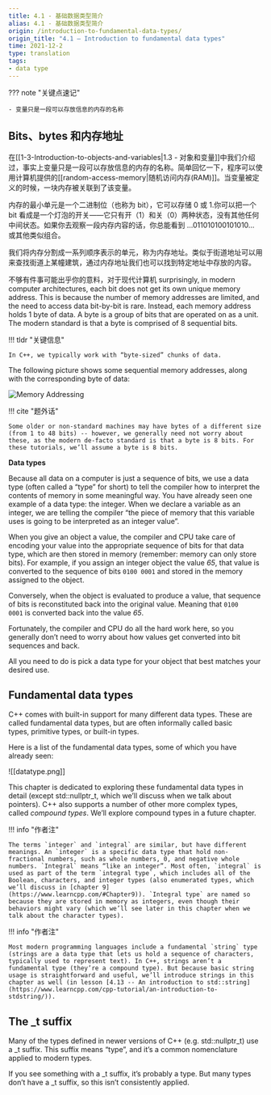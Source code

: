 ```yaml
---
title: 4.1 - 基础数据类型简介
alias: 4.1 - 基础数据类型简介
origin: /introduction-to-fundamental-data-types/
origin_title: "4.1 — Introduction to fundamental data types"
time: 2021-12-2
type: translation
tags:
- data type
---
```


??? note "关键点速记"

	- 变量只是一段可以存放信息的内存的名称

## Bits、bytes 和内存地址

在[[1-3-Introduction-to-objects-and-variables|1.3 - 对象和变量]]中我们介绍过，事实上变量只是一段可以存放信息的内存的名称。简单回忆一下，程序可以使用计算机提供的[[random-access-memory|随机访问内存(RAM)]]。当变量被定义的时候，一块内存被关联到了该变量。

内存的最小单元是一个二进制位（也称为 bit），它可以存储 0 或 1.你可以把一个 bit 看成是一个灯泡的开关——它只有开（1）和关（0）两种状态，没有其他任何中间状态。如果你去观察一段内存内容的话，你总能看到 …011010100101010… 或其他类似组合。

我们将内存分割成一系列顺序表示的单元，称为内存地址。类似于街道地址可以用来查找街道上某幢建筑，通过内存地址我们也可以找到特定地址中存放的内容。 

不够有件事可能出乎你的意料，对于现代计算机 surprisingly, in modern computer architectures, each bit does not get its own unique memory address. This is because the number of memory addresses are limited, and the need to access data bit-by-bit is rare. Instead, each memory address holds 1 byte of data. A byte is a group of bits that are operated on as a unit. The modern standard is that a byte is comprised of 8 sequential bits.

!!! tldr "关键信息"

	In C++, we typically work with “byte-sized” chunks of data.

The following picture shows some sequential memory addresses, along with the corresponding byte of data:

![Memory Addressing](https://www.learncpp.com/images/CppTutorial/Section2/MemoryAddresses.png?ezimgfmt=rs:188x180/rscb2/ng:webp/ngcb2)

!!! cite "题外话"

    Some older or non-standard machines may have bytes of a different size (from 1 to 48 bits) -- however, we generally need not worry about these, as the modern de-facto standard is that a byte is 8 bits. For these tutorials, we’ll assume a byte is 8 bits.

**Data types**

Because all data on a computer is just a sequence of bits, we use a data type (often called a “type” for short) to tell the compiler how to interpret the contents of memory in some meaningful way. You have already seen one example of a data type: the integer. When we declare a variable as an integer, we are telling the compiler “the piece of memory that this variable uses is going to be interpreted as an integer value”.

When you give an object a value, the compiler and CPU take care of encoding your value into the appropriate sequence of bits for that data type, which are then stored in memory (remember: memory can only store bits). For example, if you assign an integer object the value _65_, that value is converted to the sequence of bits `0100 0001` and stored in the memory assigned to the object.

Conversely, when the object is evaluated to produce a value, that sequence of bits is reconstituted back into the original value. Meaning that `0100 0001` is converted back into the value _65_.

Fortunately, the compiler and CPU do all the hard work here, so you generally don’t need to worry about how values get converted into bit sequences and back.

All you need to do is pick a data type for your object that best matches your desired use.

## Fundamental data types

C++ comes with built-in support for many different data types. These are called fundamental data types, but are often informally called basic types, primitive types, or built-in types.

Here is a list of the fundamental data types, some of which you have already seen:

![[datatype.png]]


This chapter is dedicated to exploring these fundamental data types in detail (except std::nullptr_t, which we’ll discuss when we talk about pointers). C++ also supports a number of other more complex types, called _compound types_. We’ll explore compound types in a future chapter.

!!! info "作者注"

	The terms `integer` and `integral` are similar, but have different meanings. An `integer` is a specific data type that hold non-fractional numbers, such as whole numbers, 0, and negative whole numbers. `Integral` means “like an integer”. Most often, `integral` is used as part of the term `integral type`, which includes all of the Boolean, characters, and integer types (also enumerated types, which we’ll discuss in [chapter 9](https://www.learncpp.com/#Chapter9)). `Integral type` are named so because they are stored in memory as integers, even though their behaviors might vary (which we’ll see later in this chapter when we talk about the character types).

!!! info "作者注"

	Most modern programming languages include a fundamental `string` type (strings are a data type that lets us hold a sequence of characters, typically used to represent text). In C++, strings aren’t a fundamental type (they’re a compound type). But because basic string usage is straightforward and useful, we’ll introduce strings in this chapter as well (in lesson [4.13 -- An introduction to std::string](https://www.learncpp.com/cpp-tutorial/an-introduction-to-stdstring/)).

## The _t suffix

Many of the types defined in newer versions of C++ (e.g. std::nullptr_t) use a _t suffix. This suffix means “type”, and it’s a common nomenclature applied to modern types.

If you see something with a _t suffix, it’s probably a type. But many types don’t have a _t suffix, so this isn’t consistently applied.